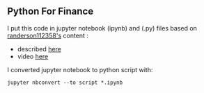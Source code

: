 
## Python For Finance 

I put this code in jupyter notebook (ipynb) and (.py) files based on [randerson112358's](https://randerson112358.medium.com/) content :

* described [here](https://randerson112358.medium.com/python-for-finance-25d2ed1ed35d)
* video [here](https://www.youtube.com/watch?v=O-O1WclwXck)

I converted jupyter notebook to python script with: 
```console
jupyter nbconvert --to script *.ipynb
```